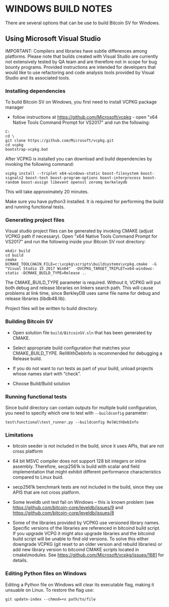 WINDOWS BUILD NOTES
===================

There are several options that can be use to build Bitcoin SV for Windows.

Using Microsoft Visual Studio
-----------------------------

IMPORTANT: Compilers and libraries have subtle differences among platforms.
Please note that builds created with Visual Studio are currently not extensively
tested by QA team and are therefore not in scope for bug bounty programs.
Provided instructions are intended for developers that would like to use
refactoring and code analysis tools provided by Visual Studio and its associated
tools.

### Installing dependencies

To build Bitcoin SV on Windows, you first need to install VCPKG package manager
- follow instructions at https://github.com/Microsoft/vcpkg - open "x64 Native
Tools Command Prompt for VS2017" and run the following:

```
C:
cd \
git clone https://github.com/Microsoft/vcpkg.git 
cd vcpkg
bootstrap-vcpkg.bat
```

After VCPKG is installed you can download and build dependencies by invoking the
following command:

```
vcpkg install --triplet x64-windows-static boost-filesystem boost-signals2 boost-test boost-program-options boost-interprocess boost-random boost-assign libevent openssl zeromq berkeleydb
```


This will take approximately 20 minutes. 


Make sure you have python3 installed. It is required for performing the build and running functional tests.


### Generating project files

Visual studio project files can be generated by invoking CMAKE (adjust VCPKG
path if necessary). Open "x64 Native Tools Command Prompt for VS2017" and run
the following inside your Bitcoin SV root directory:

```
mkdir build
cd build
cmake  -DCMAKE_TOOLCHAIN_FILE=c:\vcpkg\scripts\buildsystems\vcpkg.cmake  -G "Visual Studio 15 2017 Win64"  -DVCPKG_TARGET_TRIPLET=x64-windows-static -DCMAKE_BUILD_TYPE=Release ..
```

The CMAKE_BUILD_TYPE parameter is required. Without it, VCPKG will put both
debug and release libraries on linkers search path. This will cause problems at
link time, since BerkleyDB uses same file name for debug and release libraries
(libdb48.lib).

Project files will be written to build directory.

### Building Bitcoin SV

-   Open solution file `build/BitcoinSV.sln` that has been generated by CMAKE.

-   Select appropriate build configuration that matches your CMAKE_BUILD_TYPE.
    RelWithDebInfo is recommended for debugging a Release build.

-   If you do not want to run tests as part of your build, unload projects whose
    names start with “check”.

-   Choose Build/Build solution

### Running functional tests

Since build directory can contain outputs for multiple build configuration, you
need to specify which one to test with `--buildconfig` parameter:

```
test\functional\test_runner.py --buildconfig RelWithDebInfo
```

### Limitations

-   bitcoin seeder is not included in the build, since it uses APIs, that are
    not cross platform

-   64 bit MSVC compiler does not support 128 bit integers or inline assembly.
    Therefore, secp2561k is build with scalar and field implementation that
    might exhibit different performance characteristics compared to Linux buid.

-   secp2561k benchmark tests are not included in the build, since they use APIS
    that are not cross platform.

-   Some leveldb unit test fail on Windows – this is known problem (see
    <https://github.com/bitcoin-core/leveldb/issues/9> and
    <https://github.com/bitcoin-core/leveldb/issues/8>

-   Some of the libraries provided by VCPKG use versioned library names.
    Specific versions of the libraries are referenced in bitcoind build script.
    If you upgrade VCPG it might also upgrade libraries and the bitcoind build
    script will be unable to find old versions. To solve this either downgrade
    VCPKG (git reset to an older version and rebuild libraries) or add new
    library version to bitcoind CMAKE scripts located in cmake\\modules. See
    <https://github.com/Microsoft/vcpkg/issues/1681> for details.

### Editing Python files on Windows
Editing a Python file on Windows will clear its executable flag, making it unsuable
on Linux. To restore the flag use:

```
git update-index --chmod=+x path/to/file
```